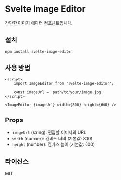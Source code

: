 # Svelte Image Editor

간단한 이미지 에디터 컴포넌트입니다.

## 설치

```bash
npm install svelte-image-editor
```

## 사용 방법

```svelte
<script>
    import ImageEditor from 'svelte-image-editor';

    const imageUrl = 'path/to/your/image.jpg';
</script>

<ImageEditor {imageUrl} width={800} height={600} />
```

## Props

- `imageUrl` (string): 편집할 이미지의 URL
- `width` (number): 캔버스 너비 (기본값: 800)
- `height` (number): 캔버스 높이 (기본값: 600)

## 라이선스

MIT
